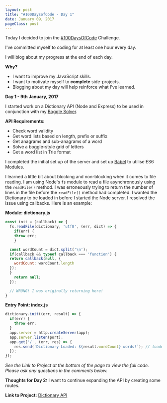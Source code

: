 ```yaml
---
layout: post
title: "#100DaysofCode - Day 1"
date: January 09, 2017
pageClass: post
---
```


Today I decided to join the [#100DaysOfCode](https://medium.freecodecamp.com/join-the-100daysofcode-556ddb4579e4#.a15whv210) Challenge. 

I've committed myself to coding for at least one hour every day.

I will blog about my progress at the end of each day.

**Why?**

- I want to improve my JavaScript skills.
- I want to motivate myself to **complete** side-projects.
- Blogging about my day will help reinforce what I've learned.

**Day 1 - 9th January, 2017**

I started work on a Dictionary API (Node and Express) to be used in conjunction with my [Boggle Solver](http://lyndseyb.co.uk/boggle-solver/).

**API Requirements:**

- Check word validity
- Get word lists based on length, prefix or suffix 
- Get anagrams and sub-anagrams of a word
- Solve a boggle-style grid of letters
- Get a word list in Trie format

I completed the initial set up of the server and set up [Babel](https://babeljs.io/) to utilise ES6 Modules.

I learned a little bit about blocking and non-blocking when it comes to file reading. I am using Node's ```fs``` module to read a file asynchronously using the ```readFile()``` method. I was erroneously trying to return the number of lines in the file before the ```readFile()``` method had completed. I wanted the Dictionary to be loaded in before I started the Node server. I resolved the issue using callbacks. Here is an example:

**Module: dictionary.js**

```javascript
const init = (callback) => {
  fs.readFile(dictionary, 'utf8', (err, dict) => {
    if(err) {
    throw err;
    }

  const wordCount = dict.split('\n');
  if(callback && typeof callback === 'function') {
  return callback(null, {
    wordCount: wordCount.length
  });
  }
    return null;
  });

  // WRONG! I was originally returning here!
}
```

**Entry Point: index.js**

```javascript
dictionary.init((err, result) => {
  if(err) {
    throw err;
  }
  app.server = http.createServer(app);
  app.server.listen(port);
  app.get('/', (err, res) => {
    res.send(`Dictionary Loaded: ${result.wordCount} words!`); // loaded 270,000 words!
  });
});
```

*See the Link to Project at the bottom of the page to view the full code. Please ask any questions in the comments below.*

**Thoughts for Day 2:** I want to continue expanding the API by creating some routes.

**Link to Project:** [Dictionary API](https://github.com/lyndseybrowning/dictionary-api)
